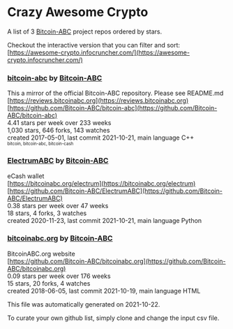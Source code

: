 # Crazy Awesome Crypto
A list of 3 [Bitcoin-ABC](https://github.com/Bitcoin-ABC) project repos ordered by stars.  

Checkout the interactive version that you can filter and sort: 
[https://awesome-crypto.infocruncher.com/](https://awesome-crypto.infocruncher.com/)  


### [bitcoin-abc](https://github.com/Bitcoin-ABC/bitcoin-abc) by [Bitcoin-ABC](https://github.com/Bitcoin-ABC)  
This a mirror of the official Bitcoin-ABC repository.  Please see README.md  
[https://reviews.bitcoinabc.org](https://reviews.bitcoinabc.org)  
[https://github.com/Bitcoin-ABC/bitcoin-abc](https://github.com/Bitcoin-ABC/bitcoin-abc)  
4.41 stars per week over 233 weeks  
1,030 stars, 646 forks, 143 watches  
created 2017-05-01, last commit 2021-10-21, main language C++  
<sub><sup>bitcoin, bitcoin-abc, bitcoin-cash</sup></sub>


### [ElectrumABC](https://github.com/Bitcoin-ABC/ElectrumABC) by [Bitcoin-ABC](https://github.com/Bitcoin-ABC)  
eCash wallet  
[https://bitcoinabc.org/electrum](https://bitcoinabc.org/electrum)  
[https://github.com/Bitcoin-ABC/ElectrumABC](https://github.com/Bitcoin-ABC/ElectrumABC)  
0.38 stars per week over 47 weeks  
18 stars, 4 forks, 3 watches  
created 2020-11-23, last commit 2021-10-21, main language Python  


### [bitcoinabc.org](https://github.com/Bitcoin-ABC/bitcoinabc.org) by [Bitcoin-ABC](https://github.com/Bitcoin-ABC)  
BitcoinABC.org website  
[https://github.com/Bitcoin-ABC/bitcoinabc.org](https://github.com/Bitcoin-ABC/bitcoinabc.org)  
0.09 stars per week over 176 weeks  
15 stars, 20 forks, 4 watches  
created 2018-06-05, last commit 2021-10-19, main language HTML  


This file was automatically generated on 2021-10-22.  

To curate your own github list, simply clone and change the input csv file.  